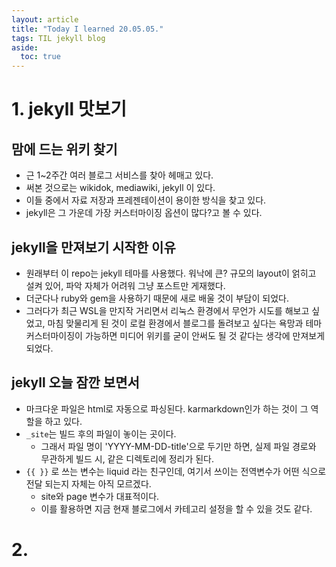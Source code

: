 ```yaml
---
layout: article
title: "Today I learned 20.05.05."
tags: TIL jekyll blog
aside:
  toc: true
---
```




# 1. jekyll 맛보기

## 맘에 드는 위키 찾기

- 근 1~2주간 여러 블로그 서비스를 찾아 헤매고 있다.
- 써본 것으로는 wikidok, mediawiki, jekyll 이 있다.
- 이들 중에서 자료 저장과 프레젠테이션이 용이한 방식을 찾고 있다.
- jekyll은 그 가운데 가장 커스터마이징 옵션이 많다?고 볼 수 있다.



## jekyll을 만져보기 시작한 이유

- 원래부터 이 repo는 jekyll 테마를 사용했다. 워낙에 큰? 규모의 layout이 얽히고 설켜 있어, 파악 자체가 어려워 그냥 포스트만 게재했다.
- 더군다나 ruby와 gem을 사용하기 때문에 새로 배울 것이 부담이 되었다.
- 그러다가 최근 WSL을 만지작 거리면서 리눅스 환경에서 무언가 시도를 해보고 싶었고, 마침 맞물리게 된 것이 로컬 환경에서 블로그를 돌려보고 싶다는 욕망과 테마 커스터마이징이 가능하면 미디어 위키를 굳이 안써도 될 것 같다는 생각에 만져보게 되었다.



## jekyll 오늘 잠깐 보면서

- 마크다운 파일은 html로 자동으로 파싱된다. karmarkdown인가 하는 것이 그 역할을 하고 있다.
- `_site`는 빌드 후의 파일이 놓이는 곳이다.
  - 그래서 파일 명이 'YYYY-MM-DD-title'으로 두기만 하면, 실제 파일 경로와 무관하게 빌드 시, 같은 디렉토리에 정리가 된다.
- `{{ }}` 로 쓰는 변수는 liquid 라는 친구인데, 여기서 쓰이는 전역변수가 어떤 식으로 전달 되는지 자체는 아직 모르겠다.
  - site와 page 변수가 대표적이다.
  - 이를 활용하면 지금 현재 블로그에서 카테고리 설정을 할 수 있을 것도 같다.



# 2. 